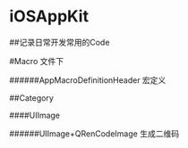 # iOSAppKit

##记录日常开发常用的Code

#Macro 文件下

######AppMacroDefinitionHeader
宏定义

##Category

####UIImage

######UIImage+QRenCodeImage
生成二维码

